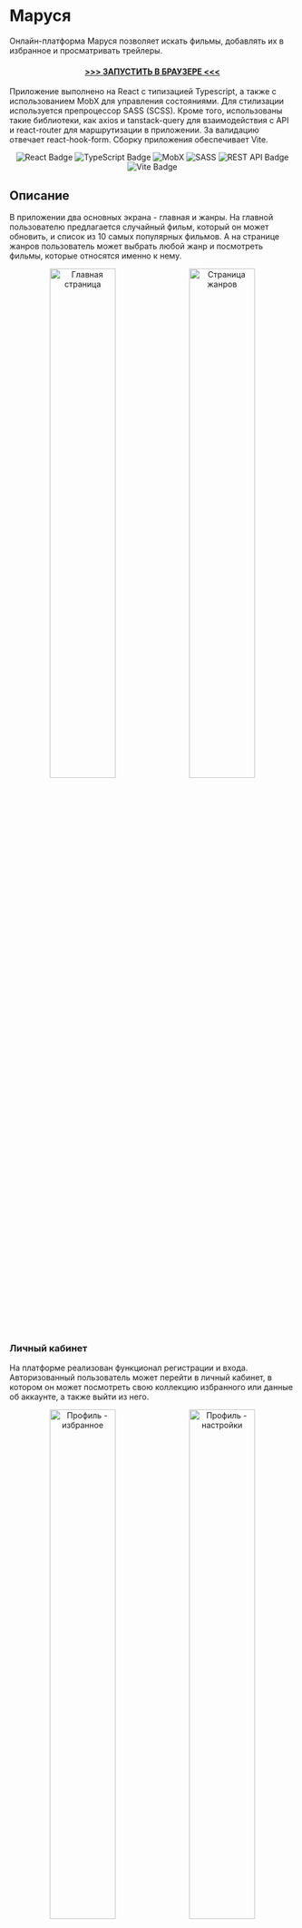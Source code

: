 # Маруся
Онлайн-платформа Маруся позволяет искать фильмы, добавлять их в избранное и просматривать трейлеры.

#### <div align="center"> [>>> ЗАПУСТИТЬ В БРАУЗЕРЕ <<<](https://lomt1k.github.io/marusya) </div>

Приложение выполнено на React с типизацией Typescript, а также с использованием MobX для управления состояниями. Для стилизации используется препроцессор SASS (SCSS). Кроме того, использованы такие библиотеки, как axios и tanstack-query для взаимодействия с API и react-router для маршрутизации в приложении. За валидацию отвечает react-hook-form. Сборку приложения обеспечивает Vite.
<div align="center">
  <img src="https://img.shields.io/badge/React-0B0B0B?style=for-the-badge&logo=react&logoColor=%2361DAFB" alt="React Badge"/>
  <img src="https://img.shields.io/badge/TypeScript-007ACC?style=for-the-badge&logo=typescript&logoColor=white" alt="TypeScript Badge"/>
  <img src="https://img.shields.io/badge/MobX-764ABC?style=for-the-badge&logo=mobx&logoColor=white" alt="MobX"/>
  <img src="https://img.shields.io/badge/Sass-C69?style=for-the-badge&logo=sass&logoColor=white" alt="SASS"/>
  <img src="https://img.shields.io/badge/REST%20API-67C8F7?style=for-the-badge&logo=axios&logoColor=white" alt="REST API Badge"/>
  <img src="https://img.shields.io/badge/Vite-646CFF?style=for-the-badge&logo=vite&logoColor=white" alt="Vite Badge"/>
</div>

## Описание
В приложении два основных экрана - главная и жанры. На главной пользователю предлагается случайный фильм, который он может обновить, и список из 10 самых популярных фильмов. А на странице жанров пользователь может выбрать любой жанр и посмотреть фильмы, которые относятся именно к нему.

<div align="center">
  <img align="top" src="https://i.ibb.co/yFFLn0qg/mainPage.webp" alt="Главная страница" width="48%" />
  <img align="top" src="https://i.ibb.co/zV0MR43p/genres-Page.webp" alt="Страница жанров" width="48%" />
</div>

### Личный кабинет

На платформе реализован функционал регистрации и входа. Авторизованный пользователь может перейти в личный кабинет, в котором он может посмотреть свою коллекцию избранного или данные об аккаунте, а также выйти из него.

<div align="center">
  <img src="https://i.ibb.co/7xvJBjW4/3.webp" alt="Профиль - избранное" width="48%" />
  <img src="https://i.ibb.co/m5QvxC2V/4.webp" alt="Профиль - настройки" width="48%" />
</div>

### Валидация форм

Для обеспечения корректности вводимых данных реализована валидация.
<div align="center">
  <img src="https://i.ibb.co/hJnZhWM9/5.webp" alt="Авторизация" width="32%" />
  <img src="https://i.ibb.co/vFMGJ3G/6.webp" alt="Регистрация" width="32%" />
  <img src="https://i.ibb.co/LDR43KtJ/sucReg.webp" alt="Успешная регистрация" width="32%" />
</div>

### Основной функционал приложения позволяет:
- Получать случайный фильм и обновлять его
<div align="center">
  <img src="https://i.imgur.com/cyxqDya.gif" alt="Обновление случайного фильма" width="60%" />
</div>

- Просматривать фильмы по жанрам
<div align="center">
  <img src="https://i.ibb.co/fGn1NRxL/8.webp" alt="Список фильмов по жанру" width="60%" />
</div>

- Просматривать информацию о фильме
<div align="center">
  <img src="https://i.ibb.co/Z6z8QSfQ/9.webp" alt="Страница конкретного фильма" width="60%" />
</div>

- Смотреть трейлер фильма
<div align="center">
  <img src="https://i.ibb.co/s9p7zThM/10.webp" alt="Трейлер фильма" width="60%" />
</div>

- Находить нужный фильм через форму поиска
<div align="center">
  <img src="https://i.ibb.co/zCXhyG8/search.webp" alt="Поиск фильма" width="60%" />
</div>

### Адаптировано для разных устройств
Приложение адаптировано для работы на различных устройствах, что обеспечивает удобство и гибкость в его использовании.
<div align="center">
  <img align="top" src="https://i.ibb.co/JWvy7V7h/12d.webp" alt="Desktop" width="56%">
  <img align="top" src="https://i.ibb.co/fdgpwvZL/12a.webp" alt="Tablet" width="28%">
  <img align="top" src="https://i.ibb.co/1ttNtsxJ/12c.webp" alt="Mobile" width="14%">
</div>

## Запуск
- Установите зависимости командой `npm i`
- Введите команду `npm run dev` для запуска проекта

### Сборка
- Установите зависимости командой `npm i`
- Введите команду `npm run build` для сборки проекта
- Собранный проект находится в папке dist
